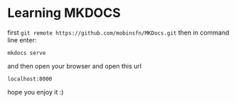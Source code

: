 
**Learning MKDOCS**
=====

first
`git remote https://github.com/mobinsfn/MKDocs.git`
then in command line enter:

`mkdocs serve`

and then open your browser and open this url 

`localhost:8000`

hope you enjoy it :)
